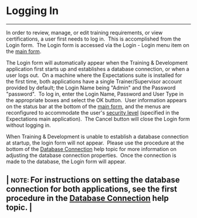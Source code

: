 # Logging In 
-----

In order to review, manage, or edit training requirements, or view certifications, a user first needs to log in.&nbsp; This is accomplished from the Login form.&nbsp; The Login form is accessed via the Login - Login menu item on the [main form](<tdmain.md>).

The Login form will automatically appear when the Training & Development application first starts up and establishes a database connection, or when a user logs out.&nbsp; On a machine where the Expectations suite is installed for the first time, both applications have a single Trainer/Supervisor account provided by default; the Login Name being "Admin" and the Password "password".&nbsp; To log in, enter the Login Name, Password and User Type in the appropriate boxes and select the OK button.&nbsp; User information appears on the status bar at the bottom of the [main form](<tdmain.md>), and the menus are reconfigured to accommodate the user's [security level](<7gj4.md>) (specified in the Expectations main application).&nbsp; The Cancel button will close the Login form without logging in.

When Training & Development is unable to establish a database connection at startup, the login form will not appear.&nbsp; Please use the procedure at the bottom of the [Database Connection](<tddbconn.md>) help topic for more information on adjusting the database connection properties.&nbsp; Once the connection is made to the database, the Login form will appear.

| <font size="3"><b>NOTE</b>: </font>For instructions on setting the database connection for both applications, see the first procedure in the [Database Connection](<tddbconn.md>) help topic. |
-----